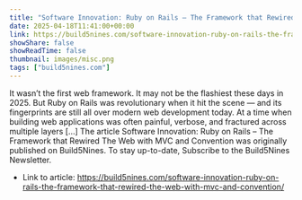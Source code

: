 ```yaml
---
title: "Software Innovation: Ruby on Rails – The Framework that Rewired The Web with MVC and Convention"
date: 2025-04-18T11:41:00+00:00
link: https://build5nines.com/software-innovation-ruby-on-rails-the-framework-that-rewired-the-web-with-mvc-and-convention/
showShare: false
showReadTime: false
thumbnail: images/misc.png
tags: ["build5nines.com"]
---
```

It wasn’t the first web framework. It may not be the flashiest these days in 2025. But Ruby on Rails was revolutionary when it hit the scene — and its fingerprints are still all over modern web development today. At a time when building web applications was often painful, verbose, and fractured across multiple layers […]
The article Software Innovation: Ruby on Rails – The Framework that Rewired The Web with MVC and Convention was originally published on Build5Nines. To stay up-to-date, Subscribe to the Build5Nines Newsletter.

- Link to article: https://build5nines.com/software-innovation-ruby-on-rails-the-framework-that-rewired-the-web-with-mvc-and-convention/
